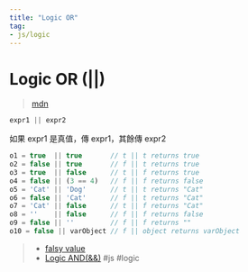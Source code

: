 ```yaml
---
title: "Logic OR"
tag: 
- js/logic
---
```

# Logic OR (||)
> [mdn](https://developer.mozilla.org/en-US/docs/Web/JavaScript/Reference/Operators/Logical_OR)
```js
expr1 || expr2
```
如果 expr1 是真值，傳 expr1，其餘傳 expr2
```js
o1 = true  || true       // t || t returns true
o2 = false || true       // f || t returns true
o3 = true  || false      // t || f returns true
o4 = false || (3 == 4)   // f || f returns false
o5 = 'Cat' || 'Dog'      // t || t returns "Cat"
o6 = false || 'Cat'      // f || t returns "Cat"
o7 = 'Cat' || false      // t || f returns "Cat"
o8 = ''    || false      // f || f returns false
o9 = false || ''         // f || f returns ""
o10 = false || varObject // f || object returns varObject
```
>- [falsy value](JavaScript/資料類型/資料類型/falsy%20value.md)
>- [Logic AND(&&)](JavaScript/邏輯、條件、比較/條件/Logic%20AND(&&).md)
#js #logic 